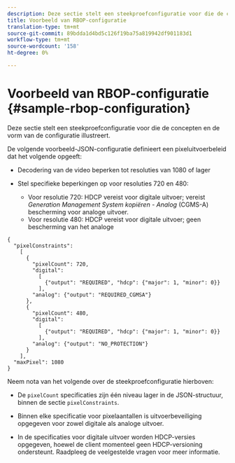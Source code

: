 ```yaml
---
description: Deze sectie stelt een steekproefconfiguratie voor die de concepten en de vorm van de configuratie illustreert.
title: Voorbeeld van RBOP-configuratie
translation-type: tm+mt
source-git-commit: 89bdda1d4bd5c126f19ba75a819942df901183d1
workflow-type: tm+mt
source-wordcount: '158'
ht-degree: 0%

---
```



# Voorbeeld van RBOP-configuratie {#sample-rbop-configuration}

Deze sectie stelt een steekproefconfiguratie voor die de concepten en de vorm van de configuratie illustreert.

De volgende voorbeeld-JSON-configuratie definieert een pixeluitvoerbeleid dat het volgende opgeeft:

* Decodering van de video beperken tot resoluties van 1080 of lager
* Stel specifieke beperkingen op voor resoluties 720 en 480:

   * Voor resolutie 720: HDCP vereist voor digitale uitvoer; vereist *Generation Management System kopiëren - Analog* (CGMS-A) bescherming voor analoge uitvoer.
   * Voor resolutie 480: HDCP vereist voor digitale uitvoer; geen bescherming van het analoge

```
{ 
  "pixelConstraints":  
    [ 
      { 
        "pixelCount": 720, 
        "digital": 
          [ 
            {"output": "REQUIRED", "hdcp": {"major": 1, "minor": 0}} 
          ], 
        "analog": {"output": "REQUIRED_CGMSA"} 
      }, 
      { 
        "pixelCount": 480, 
        "digital":  
          [ 
            {"output": "REQUIRED", "hdcp": {"major": 1, "minor": 0}} 
          ], 
        "analog": {"output": "NO_PROTECTION"} 
      } 
    ], 
  "maxPixel": 1080 
}
```

Neem nota van het volgende over de steekproefconfiguratie hierboven:

* De `pixelCount` specificaties zijn één niveau lager in de JSON-structuur, binnen de sectie `pixelConstraints`.

* Binnen elke specificatie voor pixelaantallen is uitvoerbeveiliging opgegeven voor zowel digitale als analoge uitvoer.
* In de specificaties voor digitale uitvoer worden HDCP-versies opgegeven, hoewel de client momenteel geen HDCP-versioning ondersteunt. Raadpleeg de veelgestelde vragen voor meer informatie.

